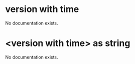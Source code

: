 # version with time

No documentation exists.

# &lt;version with time&gt; as string

No documentation exists.
